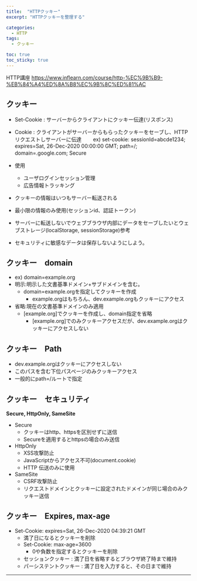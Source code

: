 ```yaml
---
title:  "HTTPクッキー"
excerpt: "HTTPクッキーを整理する"

categories:
  - HTTP
tags:
  - クッキー

toc: true
toc_sticky: true
---
```


HTTP講座
<https://www.inflearn.com/course/http-%EC%9B%B9-%EB%84%A4%ED%8A%B8%EC%9B%8C%ED%81%AC>

## クッキー
- Set-Cookie : サーバーからクライアントにクッキー伝達(リスポンス)  
- Cookie : クライアントがサーバーからもらったクッキーをセーブし、HTTPリクエストしサーバーに伝達　　
ex)  set-cookie: sessionId=abcde1234; expires=Sat, 26-Dec-2020 00:00:00 GMT; path=/; domain=.google.com; Secure　　

- 使用
  - ユーザログインセッション管理
  - 広告情報トラッキング　　
- クッキーの情報はいつもサーバー転送される
- 最小限の情報のみ使用(セッションid、認証トークン)
- サーバーに転送しないでウェブブラウザ内部にデータをセーブしたいとウェブストレージ(localStorage, sessionStorage)参考
- セキュリティに敏感なデータは保存しないようにしよう。

## クッキー　domain
- ex) domain=example.org
- 明示:明示した文書基準ドメイン+サブドメインを含む。
  - domain=example.orgを指定してクッキーを作成
    - example.orgはもちろん、dev.example.orgもクッキーにアクセス
- 省略:現在の文書基準ドメインのみ適用
  - [example.org]でクッキーを作成し、domain指定を省略
    - [example.org]でのみクッキーアクセスだが、dev.example.orgはクッキーにアクセスしない


## クッキー　Path
-  dev.example.orgはクッキーにアクセスしない
- このパスを含む下位パスページのみクッキーアクセス
- 一般的にpath=/ルートで指定

## クッキー　セキュリティ
**Secure, HttpOnly, SameSite**

- Secure
  - クッキーはhttp、httpsを区別せずに送信
  - Secureを適用するとhttpsの場合のみ送信
- HttpOnly
  - XSS攻撃防止
  - JavaScriptからアクセス不可(document.cookie)
  - HTTP 伝送のみに使用
- SameSite
  - CSRF攻撃防止
  - リクエストドメインとクッキーに設定されたドメインが同じ場合のみクッキー送信

## クッキー　Expires, max-age
- Set-Cookie: expires=Sat, 26-Dec-2020 04:39:21 GMT
  - 満了日になるとクッキーを削除
  - Set-Cookie: max-age=3600
    - 0や負数を指定するとクッキーを削除
  - セッションクッキー : 満了日を省略するとブラウザ終了時まで維持  
  - パーシステントクッキー : 満了日を入力すると、その日まで維持



---